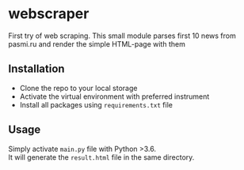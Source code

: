 # webscraper
First try of web scraping. This small module parses first 10 news from pasmi.ru and render the simple HTML-page with them

## Installation
 - Clone the repo to your local storage
 - Activate the virtual environment with preferred instrument
 - Install all packages using `requirements.txt` file

## Usage
Simply activate `main.py` file with Python >3.6.  
It will generate the `result.html` file in the same directory.
